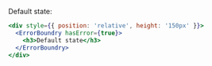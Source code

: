 Default state:

```jsx
<div style={{ position: 'relative', height: '150px' }}>
  <ErrorBoundry hasError={true}>
    <h3>Default state</h3>
  </ErrorBoundry>
</div>
```